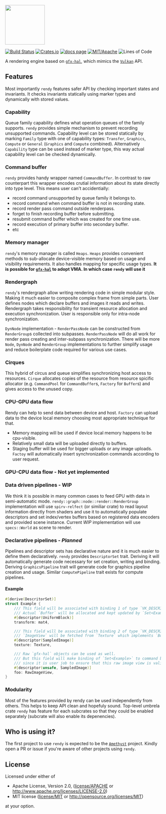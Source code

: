

<p align="left">
  <img src="docs/logo.png" width="128px"/>
</p>

[![Build Status][s1]][tc]
[![Crates.io][s2]][ci]
[![docs page][docs-badge]][docs]
[![MIT/Apache][s3]][li]
![Lines of Code][s4]

[s1]: https://travis-ci.org/omni-viral/rendy.svg?branch=master
[s2]: https://img.shields.io/crates/v/rendy.svg
[docs-badge]: https://img.shields.io/badge/docs-website-blue.svg
[docs]: https://omni-viral.github.io/rendy-docs/rendy/index.html
[s3]: https://img.shields.io/badge/license-MIT%2FApache-blue.svg
[s4]: https://tokei.rs/b1/github/omni-viral/rendy?category=code
[tc]: https://travis-ci.org/omni-viral/rendy
[ci]: https://crates.io/crates/rendy/
[li]: COPYING

A rendering engine based on [`gfx-hal`], which mimics the [`Vulkan`] API.

## Features

Most importantly `rendy` features safer API by checking important states and invariants.
It checks invariants statically using marker types and dynamically with stored values.

### Capability

Queue family capability defines what operation queues of the family supports.
`rendy` provides simple mechanism to prevent recording unsupported commands.
Capability level can be stored statically by marking `Family` type with one of capability types: `Transfer`, `Graphics`, `Compute` or `General` (`Graphics` and `Compute` combined).
Alternatively `Capability` type can be used instead of marker type, this way actual capability level can be checked dynamically.

### Command buffer

`rendy` provides handy wrapper named `CommandBuffer`. In contrast to raw counterpart this wrapper
encodes crutial information about its state directly into type level.
This means user can't accidentially:
* record command unsupported by queue family it belongs to.
* record command when command buffer is not in recording state.
* record render pass command outside renderpass.
* forget to finish recording buffer before submitting.
* resubmit command buffer which was created for one time use.
* record execution of primary buffer into secondary buffer.
* etc

### Memory manager

`rendy`'s memory manager is called `Heaps`.
`Heaps` provides convenient methods to sub-allocate device-visible memory based on usage and visibility requirements. It also handles mapping for specific usage types.
**It is possible for [`gfx-hal`] to adopt VMA. In which case `rendy` will use it**

### Rendergraph

`rendy`'s rendergraph allow writing rendering code in simple modular style.
Making it much easier to composite complex frame from simple parts.
User defines nodes which declare buffers and images it reads and writes.
Rendergraph takes responsibility for transient resource allocation and execution synchronization.
User is responsible only for intra-node synchronization.

`DynNode` implementation - `RenderPassNode` can be constructed from `RenderGroup`s collected into subpasses.
`RenderPassNode` will do all work for render pass creating and inter-subpass synchronization.
There will be more `Node`, `DynNode` and `RenderGroup` implementations to further simplify usage and reduce boilerplate code required for various use cases.

### Cirques

This hybrid of circus and queue simplifies synchronizing host access to resources.
`Cirque` allocates copies of the resource from resource spicific allocator
(e.g. `CommandPool` for `CommandBuffer`s, `Factory` for `Buffer`s)
and gives access to the unused copy.

### CPU-GPU data flow

Rendy can help to send data between device and host.
`Factory` can upload data to the device local memory choosing most appropriate technique for that.
* Memory mapping will be used if device local memory happens to be cpu-visible.
* Relatively small data will be uploaded directly to buffers.
* Staging buffer will be used for bigger uploads or any image uploads.
`Factoy` will automatically insert synchronization commands according to user request.

### GPU-CPU data flow - **Not yet implemented**

### Data driven pipelines - **WIP**

We think it is possible in many common cases to feed GPU with data in semi-automatic mode.
`rendy::graph::node::render::RenderGroup` implementation will use `spirv-relfect` (or similiar crate) to read layout information directly from shaders
and use it to automatically populate descriptors and set index/vertex buffers based on registered data encoders and provided scene instance.
Current *WIP* implementation will use `specs::World` as scene to render.

### Declarative pipelines - ***Planned***

Pipelines and descriptor sets has declarative nature and it is much easier to define them declaratively.
`rendy` provides `DescriptorSet` trait.
Deriving it will automatically generate code necessary for set creation, writing and binding.
Deriving `GraphicsPipeline` trait will generate code for graphics pipeline creation and usage.
Similar `ComputePipeline` trait exists for compute pipelines.

#### Example

```rust
#[derive(DescritorSet)]
struct Example {
    /// This field will be associated with binding 1 of type `VK_DESCRIPTOR_TYPE_UNIFORM_BUFFER`.
    /// Actual `Buffer` will be allocated and kept updated by `Set<Example>`.
    #[descriptor(UniformBlock)]
    transform: mat4,

    /// This field will be associated with binding 2 of type `VK_DESCRIPTOR_TYPE_SAMPLED_IMAGE`.
    /// `ImageView` will be fetched from `Texture` which implements `Borrow<ImageView>`.
    #[descriptor(SampledImage)]
    texture: Texture,

    /// Raw `gfx-hal` objects can be used as well.
    /// But this field will make binding of `Set<Example>` to command buffer to require unsafe operation
    /// since it is user job to ensure that this raw image view is valid during command buffer execution.
    #[descriptor(unsafe, SampledImage)]
    foo: RawImageView,
}
```

### Modularity

Most of the features provided by rendy can be used independently from others.
This helps to keep API clean and hopefuly sound.
Top-level umbrela crate `rendy` has feature for each subcrates so that they could be enabled separately (subcrate will also enable its depenencies).

## Who is using it?

The first project to use `rendy` is expected to be the [`Amethyst`] project. Kindly open a PR or issue if you're aware of other projects using `rendy`.

## License

Licensed under either of

* Apache License, Version 2.0, ([license/APACHE](license/APACHE) or http://www.apache.org/licenses/LICENSE-2.0)
* MIT license ([license/MIT](license/MIT) or http://opensource.org/licenses/MIT)

at your option.

[`gfx-hal`]: https://github.com/gfx-rs/gfx
[`gfx-memory`]: https://github.com/gfx-rs/gfx-memory
[`gfx-render`]: https://github.com/gfx-rs/gfx-render
[`gfx-mesh`]: https://github.com/omni-viral/gfx-mesh
[`gfx-texture`]: https://github.com/omni-viral/gfx-texture
[`xfg`]: https://github.com/omni-viral/xfg-rs
[`Vulkan`]: https://www.khronos.org/vulkan/
[`Vulkan`-portability]: https://www.khronos.org/vulkan/portability-initiative
[`Amethyst`]: https://github.com/amethyst/amethyst
